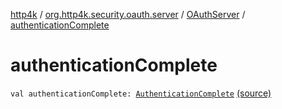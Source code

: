 [http4k](../../index.md) / [org.http4k.security.oauth.server](../index.md) / [OAuthServer](index.md) / [authenticationComplete](./authentication-complete.md)

# authenticationComplete

`val authenticationComplete: `[`AuthenticationComplete`](../-authentication-complete/index.md) [(source)](https://github.com/http4k/http4k/blob/master/http4k-security-oauth/src/main/kotlin/org/http4k/security/oauth/server/OAuthServer.kt#L82)
